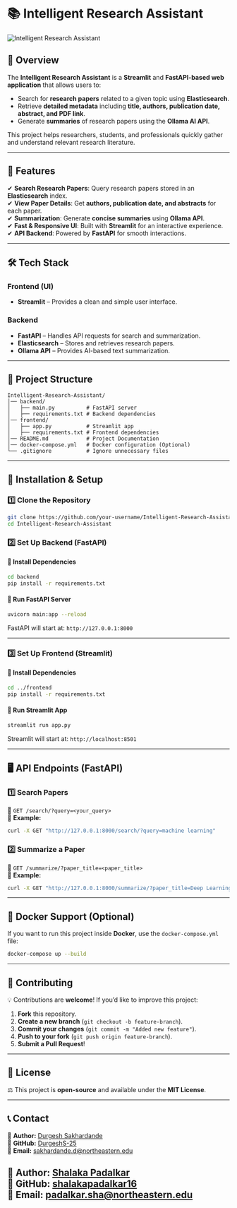 # 📚 Intelligent Research Assistant

![Intelligent Research Assistant](https://your-image-url.png)

## 📌 Overview
The **Intelligent Research Assistant** is a **Streamlit** and **FastAPI-based web application** that allows users to:
- Search for **research papers** related to a given topic using **Elasticsearch**.
- Retrieve **detailed metadata** including **title, authors, publication date, abstract, and PDF link**.
- Generate **summaries** of research papers using the **Ollama AI API**.

This project helps researchers, students, and professionals quickly gather and understand relevant research literature.

---

## 🚀 Features
✔ **Search Research Papers**: Query research papers stored in an **Elasticsearch** index.  
✔ **View Paper Details**: Get **authors, publication date, and abstracts** for each paper.  
✔ **Summarization**: Generate **concise summaries** using **Ollama API**.  
✔ **Fast & Responsive UI**: Built with **Streamlit** for an interactive experience.  
✔ **API Backend**: Powered by **FastAPI** for smooth interactions.  

---

## 🛠️ Tech Stack
### **Frontend (UI)**
- **Streamlit** – Provides a clean and simple user interface.

### **Backend**
- **FastAPI** – Handles API requests for search and summarization.
- **Elasticsearch** – Stores and retrieves research papers.
- **Ollama API** – Provides AI-based text summarization.

---

## 📂 Project Structure
```
Intelligent-Research-Assistant/
│── backend/
│   ├── main.py          # FastAPI server
│   ├── requirements.txt # Backend dependencies
│── frontend/
│   ├── app.py           # Streamlit app
│   ├── requirements.txt # Frontend dependencies
│── README.md            # Project Documentation
│── docker-compose.yml   # Docker configuration (Optional)
└── .gitignore           # Ignore unnecessary files
```

---

## 🔧 Installation & Setup

### **1️⃣ Clone the Repository**
```bash
git clone https://github.com/your-username/Intelligent-Research-Assistant.git
cd Intelligent-Research-Assistant
```

### **2️⃣ Set Up Backend (FastAPI)**
#### **🔹 Install Dependencies**
```bash
cd backend
pip install -r requirements.txt
```

#### **🔹 Run FastAPI Server**
```bash
uvicorn main:app --reload
```
FastAPI will start at: `http://127.0.0.1:8000`

---

### **3️⃣ Set Up Frontend (Streamlit)**
#### **🔹 Install Dependencies**
```bash
cd ../frontend
pip install -r requirements.txt
```

#### **🔹 Run Streamlit App**
```bash
streamlit run app.py
```
Streamlit will start at: `http://localhost:8501`

---

## 🖥️ API Endpoints (FastAPI)
### **1️⃣ Search Papers**
🔗 `GET /search/?query=<your_query>`  
📌 **Example:**  
```bash
curl -X GET "http://127.0.0.1:8000/search/?query=machine learning"
```

### **2️⃣ Summarize a Paper**
🔗 `GET /summarize/?paper_title=<paper_title>`  
📌 **Example:**  
```bash
curl -X GET "http://127.0.0.1:8000/summarize/?paper_title=Deep Learning"
```

---

## 🐳 Docker Support (Optional)
If you want to run this project inside **Docker**, use the `docker-compose.yml` file:
```bash
docker-compose up --build
```
---

## 🤝 Contributing
💡 Contributions are **welcome**! If you’d like to improve this project:
1. **Fork** this repository.
2. **Create a new branch** (`git checkout -b feature-branch`).
3. **Commit your changes** (`git commit -m "Added new feature"`).
4. **Push to your fork** (`git push origin feature-branch`).
5. **Submit a Pull Request**!

---

## 📜 License
⚖️ This project is **open-source** and available under the **MIT License**.

---

## 📞 Contact
🔹 **Author:** [Durgesh Sakhardande](https://www.linkedin.com/in/durgesh-s/)  
🔹 **GitHub:** [DurgeshS-25](https://github.com/DurgeshS-25)  
🔹 **Email:** [sakhardande.d@northeastern.edu](mailto:sakhardande.d@northeastern.edu)  

🔹 **Author:** [Shalaka Padalkar](https://www.linkedin.com/in/shalaka-padalkar/)  
🔹 **GitHub:** [shalakapadalkar16](https://github.com/shalakapadalkar16)  
🔹 **Email:** [padalkar.sha@northeastern.edu](mailto:padalkar.sha@northeastern.edu)  
---

